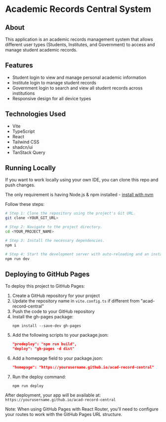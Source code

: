 
# Academic Records Central System



## About

This application is an academic records management system that allows different user types (Students, Institutes, and Government) to access and manage student academic records.

## Features

- Student login to view and manage personal academic information
- Institute login to manage student records
- Government login to search and view all student records across institutions
- Responsive design for all device types

## Technologies Used

- Vite
- TypeScript
- React
- Tailwind CSS
- shadcn/ui
- TanStack Query

## Running Locally

If you want to work locally using your own IDE, you can clone this repo and push changes.

The only requirement is having Node.js & npm installed - [install with nvm](https://github.com/nvm-sh/nvm#installing-and-updating)

Follow these steps:

```sh
# Step 1: Clone the repository using the project's Git URL.
git clone <YOUR_GIT_URL>

# Step 2: Navigate to the project directory.
cd <YOUR_PROJECT_NAME>

# Step 3: Install the necessary dependencies.
npm i

# Step 4: Start the development server with auto-reloading and an instant preview.
npm run dev
```

## Deploying to GitHub Pages

To deploy this project to GitHub Pages:

1. Create a GitHub repository for your project
2. Update the repository name in `vite.config.ts` if different from "acad-record-central"
3. Push the code to your GitHub repository
4. Install the gh-pages package:
   ```
   npm install --save-dev gh-pages
   ```
5. Add the following scripts to your package.json:
   ```json
   "predeploy": "npm run build",
   "deploy": "gh-pages -d dist"
   ```
6. Add a homepage field to your package.json:
   ```json
   "homepage": "https://yourusername.github.io/acad-record-central"
   ```
7. Run the deploy command:
   ```
   npm run deploy
   ```

After deployment, your app will be available at: `https://yourusername.github.io/acad-record-central`

Note: When using GitHub Pages with React Router, you'll need to configure your routes to work with the GitHub Pages URL structure.
